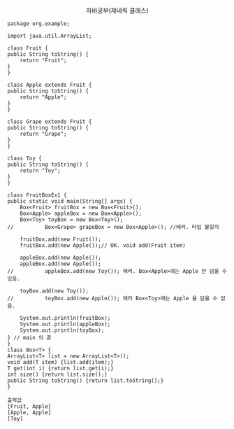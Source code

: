 <center>자바공부(제네릭 클래스)</center>


    package org.example;

    import java.util.ArrayList;

    class Fruit {
    public String toString() {
        return "Fruit";
    }
    }

    class Apple extends Fruit {
    public String toString() {
        return "Apple";
    }
    }

    class Grape extends Fruit {
    public String toString() {
        return "Grape";
    }
    }

    class Toy {
    public String toString() {
        return "Toy";
    }
    }

    class FruitBoxEx1 {
    public static void main(String[] args) {
        Box<Fruit> fruitBox = new Box<Fruit>();
        Box<Apple> appleBox = new Box<Apple>();
        Box<Toy> toyBox = new Box<Toy>();
    //			Box<Grape> grapeBox = new Box<Apple>(); //에러. 타입 불일치

        fruitBox.add(new Fruit());
        fruitBox.add(new Apple());// OK. void add(Fruit item)

        appleBox.add(new Apple());
        appleBox.add(new Apple());
    //			appleBox.add(new Toy()); 에러. Box<Apple>에는 Apple 만 담을 수 있음.

        toyBox.add(new Toy());
    //			toyBox.add(new Apple()); 에러 Box<Toy>에는 Apple 을 담을 수 없음.

        System.out.println(fruitBox);
        System.out.println(appleBox);
        System.out.println(toyBox);
    } // main 의 끝
    }
    class Box<T> {
    ArrayList<T> list = new ArrayList<T>();
    void add(T item) {list.add(item);}
    T get(int i) {return list.get(i);}
    int size() {return list.size();}
    public String toString() {return list.toString();}
    }

    출력값
    [Fruit, Apple]
    [Apple, Apple]
    [Toy]

